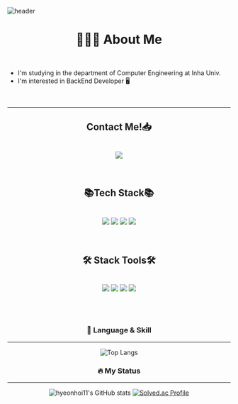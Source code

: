 ![header](https://capsule-render.vercel.app/api?type=waving&color=A3DCBE&height=300&section=header&text=mo_o.noe%20&fontSize=90)

<h1 align="center"> 👩🏻‍💻 About Me </h1> <br>

- I'm studying in the department of Computer Engineering at Inha Univ.
- I'm interested in BackEnd Developer 🖥️

<br><hr>

<h2 align="center">Contact Me!📥</h2><br>
<div align="center"><img src="https://img.shields.io/badge/hyeonhoi11@naver.com-white?style=for-the-badge&logo=Naver&logoColor=#03C75A"/></a><br><br><br>


<h2 align="center">📚Tech Stack📚</h2> <br>
<div align="center"> <img src="https://img.shields.io/badge/Java-red?style=flat&logo=Java&logoColor=white"/></a> <img src="https://img.shields.io/badge/C++-00599C?style=flat&logo=C%2B%2B&logoColor=white"/></a> <img src="https://img.shields.io/badge/MySQL-4479A1?style=flat&logo=MYSQL&logoColor=white"/></a> <img src="https://img.shields.io/badge/HTML-E34F26?style=flat&logo=HTML5&logoColor=white"/></a><br><br><br>


<h2 align="center">🛠️ Stack Tools🛠️ </h2> <br>
<div align="center"> <img src="https://img.shields.io/badge/VScode-007ACC?style=flat&logo=VisualStudioCode&logoColor=white"/></a>  <img src="https://img.shields.io/badge/IntelliJ-000000?style=flat&logo=IntelliJ IDEA&logoColor=white"/></a>  <img src="https://img.shields.io/badge/Visual Studio-5C2D91?style=flat-square&logo=Visual Studio&logoColor=FFFFFF"/></a>  <img src="https://img.shields.io/badge/Git-F05032?style=flat-square&logo=Git&logoColor=FFFFFF"/></a></div>
<br><br><br>

### 💪 Language & Skill
---

![Top Langs](https://github-readme-stats.vercel.app/api/top-langs/?username=hyeonhoi11&layout=compact)


### 🔥 My Status
---
![hyeonhoi11's GitHub stats](https://github-readme-stats.vercel.app/api?username=hyeonhoi11&show_icons=true&theme=radical) [![Solved.ac Profile](http://mazassumnida.wtf/api/v2/generate_badge?boj=moonoe)](https://solved.ac/moonoe/)
